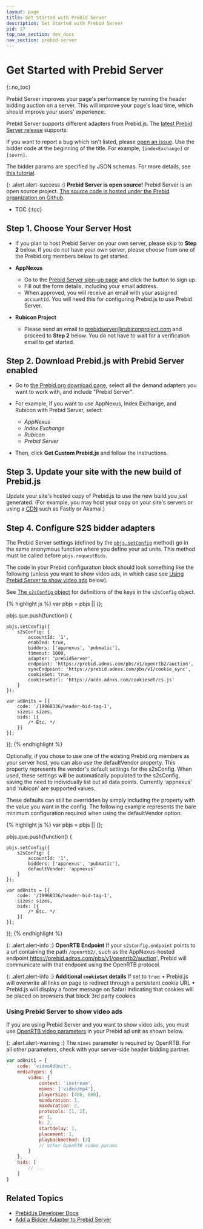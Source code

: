 ```yaml
---
layout: page
title: Get Started with Prebid Server
description: Get Started with Prebid Server
pid: 27
top_nav_section: dev_docs
nav_section: prebid-server
---
```


<script type="text/javascript" src="{{site.baseurl}}/assets/js/prebid-server-api.js"></script>
<div class="bs-docs-section" markdown="1">

# Get Started with Prebid Server
{:.no_toc}

Prebid Server improves your page's performance by running the header bidding auction on a server.
This will improve your page's load time, which should improve your users' experience.

Prebid Server supports different adapters from Prebid.js.
The [latest Prebid Server release](https://github.com/prebid/prebid-server/releases/latest) supports:

<ul id="prebid-server-bidder-list"></ul>

If you want to report a bug which isn't listed, please [open an issue](https://github.com/prebid/prebid-server/issues/new).
Use the bidder code at the beginning of the title. For example, `[indexExchange]` or `[sovrn]`.

The bidder params are specified by JSON schemas. For more details, see [this tutorial](https://spacetelescope.github.io/understanding-json-schema/).

{: .alert.alert-success :}
**Prebid Server is open source!**
Prebid Server is an open source project.  [The source code is hosted under the Prebid organization on Github](https://github.com/prebid/prebid-server).

* TOC
{:toc}

## Step 1. Choose Your Server Host

- If you plan to host Prebid Server on your own server, please skip to **Step 2** below. If you do *not* have your own server, please choose from one of the Prebid.org members below to get started.

- **AppNexus**
  - Go to the [Prebid Server sign-up page](https://prebid.adnxs.com) and click the button to sign up.
  - Fill out the form details, including your email address.
  - When approved, you will receive an email with your assigned `accountId`. You will need this for configuring Prebid.js to use Prebid Server.

- **Rubicon Project**
  - Please send an email to prebidserver@rubiconproject.com and proceed to **Step 2** below. You do not have to wait for a verification email to get started.


## Step 2. Download Prebid.js with Prebid Server enabled

- Go to [the Prebid.org download page]({{site.baseurl}}/download.html), select all the demand adapters you want to work with, and include "Prebid Server".

- For example, if you want to use AppNexus, Index Exchange, and Rubicon with Prebid Server, select:
  - *AppNexus*
  - *Index Exchange*
  - *Rubicon*
  - *Prebid Server*

- Then, click **Get Custom Prebid.js** and follow the instructions.

## Step 3. Update your site with the new build of Prebid.js

Update your site's hosted copy of Prebid.js to use the new build you just generated.  (For example, you may host your copy on your site's servers or using a [CDN](https://en.wikipedia.org/wiki/Content_delivery_network) such as Fastly or Akamai.)

## Step 4. Configure S2S bidder adapters

The Prebid Server settings (defined by the [`pbjs.setConfig`]({{site.baseurl}}/dev-docs/publisher-api-reference.html#module_pbjs.setConfig) method) go in the same anonymous function where you define your ad units.  This method must be called before `pbjs.requestBids`.

The code in your Prebid configuration block should look something like the following (unless you want to show video ads, in which case see [Using Prebid Server to show video ads](#prebid-server-video-openrtb) below).

See [The `s2sConfig` object]({{site.baseurl}}/dev-docs/publisher-api-reference.html#setConfig-Server-to-Server) for definitions of the keys in the `s2sConfig` object.

{% highlight js %}
var pbjs = pbjs || {};

pbjs.que.push(function() {

    pbjs.setConfig({
        s2sConfig: {
            accountId: '1',
            enabled: true,
            bidders: ['appnexus', 'pubmatic'],
            timeout: 1000,
            adapter: 'prebidServer',
            endpoint: 'https://prebid.adnxs.com/pbs/v1/openrtb2/auction',
            syncEndpoint: 'https://prebid.adnxs.com/pbs/v1/cookie_sync',
            cookieSet: true,
            cookiesetUrl: 'https://acdn.adnxs.com/cookieset/cs.js'
        }
    });

    var adUnits = [{
        code: '/19968336/header-bid-tag-1',
        sizes: sizes,
        bids: [{
            /* Etc. */
        }]
    }];
});
{% endhighlight %}

Optionally, if you chose to use one of the existing Prebid.org members as your server host, you can also use the defaultVendor property.  This property represents the vendor's default settings for the s2sConfig.  When used, these settings will be automatically populated to the s2sConfig, saving the need to individually list out all data points. Currently 'appnexus' and 'rubicon' are supported values.

These defaults can still be overridden by simply including the property with the value you want in the config.  The following example represents the bare minimum configuration required when using the defaultVendor option:

{% highlight js %}
var pbjs = pbjs || {};

pbjs.que.push(function() {

    pbjs.setConfig({
        s2sConfig: {
            accountId: '1',
            bidders: ['appnexus', 'pubmatic'],
            defaultVendor: 'appnexus'
        }
    });

    var adUnits = [{
        code: '/19968336/header-bid-tag-1',
        sizes: sizes,
        bids: [{
            /* Etc. */
        }]
    }];
});
{% endhighlight %}

{: .alert.alert-info :}
**OpenRTB Endpoint**
If your `s2sConfig.endpoint` points to a url containing the path `/openrtb2/`, such as the AppNexus-hosted endpoint https://prebid.adnxs.com/pbs/v1/openrtb2/auction', Prebid will communicate with that endpoint using the OpenRTB protocol.

{: .alert.alert-info :}
**Additional `cookieSet` details**
If set to `true`:
&bull; Prebid.js will overwrite all links on page to redirect through a persistent cookie URL
&bull; Prebid.js will display a footer message on Safari indicating that cookies will be placed on browsers that block 3rd party cookies

<a name="prebid-server-video-openrtb" />

### Using Prebid Server to show video ads

If you are using Prebid Server and you want to show video ads, you must use [OpenRTB video parameters](https://www.iab.com/guidelines/real-time-bidding-rtb-project/) in your Prebid ad unit as shown below.

{: .alert.alert-warning :}
The `mimes` parameter is required by OpenRTB.  For all other parameters, check with your server-side header bidding partner.

```javascript
var adUnit1 = {
    code: 'videoAdUnit',
    mediaTypes: {
        video: {
            context: 'instream',
            mimes: ['video/mp4'],
            playerSize: [400, 600],
            minduration: 1,
            maxduration: 2,
            protocols: [1, 2],
            w: 1,
            h: 2,
            startdelay: 1,
            placement: 1,
            playbackmethod: [2]
            // other OpenRTB video params
        }
    },
    bids: [
        // ...
    ]
}
```

## Related Topics

+ [Prebid.js Developer Docs]({{site.baseurl}}/dev-docs/getting-started.html)
+ [Add a Bidder Adapter to Prebid Server]({{site.baseurl}}/dev-docs/add-a-prebid-server-adapter.html)

</div>
<script type="text/javascript" async>
(function() {
    function newListLink(link, linkText) {
        var li = document.createElement("li");
        var a = document.createElement("a");
        a.href = link;
        a.innerHTML = linkText;
        li.appendChild(a);
        return li;
    }
    function insertBidderInfo(parentNode, bidderName) {
        var thisElement = document.createElement("li")
        var bidderNameElement = document.createElement("strong");
        bidderNameElement.innerHTML = bidderName;
        usefulLinks = document.createElement("ul");
        usefulLinks.appendChild(newListLink("https://github.com/prebid/prebid-server/issues?utf8=%E2%9C%93&q=is%3Aissue+is%3Aopen+label%3Abug+%5B" + bidderName + "%5D+in%3Atitle+", "open bugs"));
        usefulLinks.appendChild(newListLink("https://github.com/prebid/prebid-server/blob/master/static/bidder-params/" + bidderName + ".json", "bidder params"));
        thisElement.appendChild(bidderNameElement);
        thisElement.appendChild(usefulLinks);
        parentNode.appendChild(thisElement);
    }
    function onSuccess(bidders) {
        bidders.sort();
        var list = document.getElementById("prebid-server-bidder-list");
        for (var i = 0; i < bidders.length; i++) {
            insertBidderInfo(list, bidders[i])
        }
    }
    function onError(status, err) {
        var list = document.getElementById("prebid-server-bidder-list");
        var err = document.createElement("span")
        err.innerHTML = "Failed to fetch Prebid Server adapters. HTTP status: " + status + ". error: " + err;
        list.parentNode.replaceChild(list, err)
    }
    pbs.fetchBidders(onSuccess, onError);
})()
</script>
